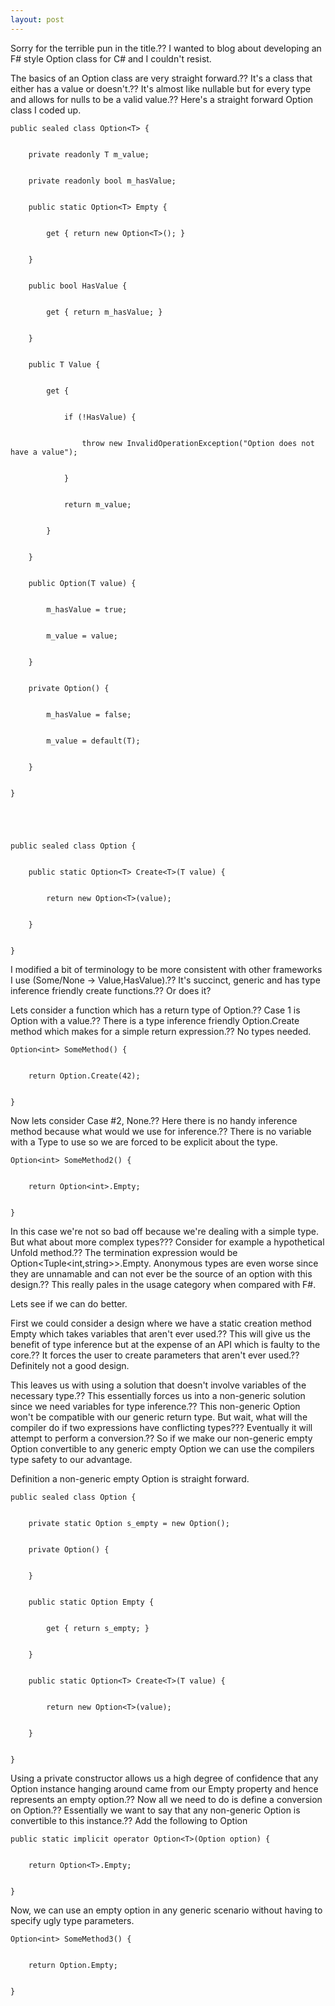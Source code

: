```yaml
---
layout: post
---
```

Sorry for the terrible pun in the title.?? I wanted to blog about developing an
F# style Option class for C# and I couldn't resist.

The basics of an Option class are very straight forward.?? It's a class that
either has a value or doesn't.?? It's almost like nullable but for every type
and allows for nulls to be a valid value.?? Here's a straight forward Option
class I coded up.

    
    
    public sealed class Option<T> {


        private readonly T m_value;


        private readonly bool m_hasValue;


        public static Option<T> Empty {


            get { return new Option<T>(); }


        }


        public bool HasValue {


            get { return m_hasValue; }


        }


        public T Value {


            get {


                if (!HasValue) {


                    throw new InvalidOperationException("Option does not have a value");


                }


                return m_value;


            }


        }


        public Option(T value) {


            m_hasValue = true;


            m_value = value;


        }


        private Option() {


            m_hasValue = false;


            m_value = default(T);


        }


    }


    


    public sealed class Option {


        public static Option<T> Create<T>(T value) {


            return new Option<T>(value);


        }


    }

I modified a bit of terminology to be more consistent with other frameworks I
use (Some/None -> Value,HasValue).?? It's succinct, generic and has type
inference friendly create functions.?? Or does it?

Lets consider a function which has a return type of Option<int>.?? Case 1 is
Option with a value.?? There is a type inference friendly Option.Create method
which makes for a simple return expression.?? No types needed.

    
    
    Option<int> SomeMethod() {


        return Option.Create(42);


    }

Now lets consider Case #2, None.?? Here there is no handy inference method
because what would we use for inference.?? There is no variable with a Type to
use so we are forced to be explicit about the type.

    
    
    Option<int> SomeMethod2() {


        return Option<int>.Empty;


    }

In this case we're not so bad off because we're dealing with a simple type.
But what about more complex types??? Consider for example a hypothetical Unfold
method.?? The termination expression would be Option<Tuple<int,string>>.Empty.
Anonymous types are even worse since they are unnamable and can not ever be
the source of an option with this design.?? This really pales in the usage
category when compared with F#.

Lets see if we can do better.

First we could consider a design where we have a static creation method Empty
which takes variables that aren't ever used.?? This will give us the benefit of
type inference but at the expense of an API which is faulty to the core.?? It
forces the user to create parameters that aren't ever used.?? Definitely not a
good design.

This leaves us with using a solution that doesn't involve variables of the
necessary type.?? This essentially forces us into a non-generic solution since
we need variables for type inference.?? This non-generic Option won't be
compatible with our generic return type. But wait, what will the compiler do
if two expressions have conflicting types??? Eventually it will attempt to
perform a conversion.?? So if we make our non-generic empty Option convertible
to any generic empty Option we can use the compilers type safety to our
advantage.

Definition a non-generic empty Option is straight forward.  

    
    
    public sealed class Option {


        private static Option s_empty = new Option();


        private Option() {


        }


        public static Option Empty {


            get { return s_empty; }


        }


        public static Option<T> Create<T>(T value) {


            return new Option<T>(value);


        }


    }

Using a private constructor allows us a high degree of confidence that any
Option instance hanging around came from our Empty property and hence
represents an empty option.?? Now all we need to do is define a conversion on
Option<T>.?? Essentially we want to say that any non-generic Option is
convertible to this instance.?? Add the following to Option<T>

    
    
    public static implicit operator Option<T>(Option option) {


        return Option<T>.Empty;


    }

Now, we can use an empty option in any generic scenario without having to
specify ugly type parameters.

    
    
    Option<int> SomeMethod3() {


        return Option.Empty;


    }

